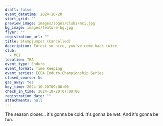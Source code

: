 ```yaml
---
draft: false
event_datetime: 2024-10-20
start_grid: ""
preview_image: images/logos/clubs/mci.jpg
bg_image: images/feature-bg.jpg
flyer: ""
registration_url: ""
title: Stumpjumper (Cancelled)
description: Forest so nice, you've come back twice
club:
  - MCI
location: TBA
event_type: Enduro
event_format: Time Keeping
event_series: ECEA Enduro Championship Series
closed_course: No
gas_away: Yes
key_time: 2024-10-20T09:00:00
check_in_time: 2024-10-20T07:00:00
registration_date: ""
attachments: null
---
```


The season closer... it's gonna be cold. It's gonna be wet. And it's gonna be fun.